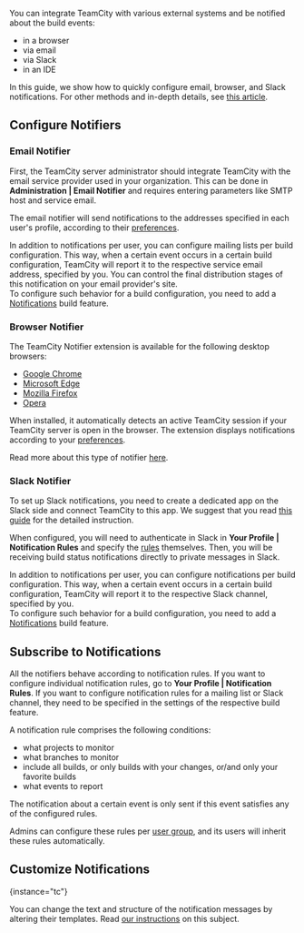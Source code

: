 [//]: # (title: Set Up Notifications)
[//]: # (auxiliary-id: Set Up Notifications)

You can integrate TeamCity with various external systems and be notified about the build events:
* in a browser
* via email
* via Slack
* in an IDE

In this guide, we show how to quickly configure email, browser, and Slack notifications. For other methods and in-depth details, see [this article](configuring-notifications.md).

## Configure Notifiers

### Email Notifier

First, the TeamCity server administrator should integrate TeamCity with the email service provider used in your organization. This can be done in __Administration | Email Notifier__ and requires entering parameters like SMTP host and service email.

The email notifier will send notifications to the addresses specified in each user's profile, according to their [preferences](#Subscribe+to+Notifications).

In addition to notifications per user, you can configure mailing lists per build configuration. This way, when a certain event occurs in a certain build configuration, TeamCity will report it to the respective service email address, specified by you. You can control the final distribution stages of this notification on your email provider's site.  
To configure such behavior for a build configuration, you need to add a [Notifications](notifications.md#Email+Notifier) build feature.

### Browser Notifier

The TeamCity Notifier extension is available for the following desktop browsers:
* [Google Chrome](https://chrome.google.com/webstore/detail/teamcity-notifier/miolcigeeebinhdbihpodaajenfoggjl)
* [Microsoft Edge](https://microsoftedge.microsoft.com/addons/detail/joojdhbnigbkaeaohmookbghmlfejcpm)
* [Mozilla Firefox](https://addons.mozilla.org/en-US/firefox/addon/teamcity-notifier/)
* [Opera](https://addons.opera.com/en/extensions/details/teamcity-notifier/)

When installed, it automatically detects an active TeamCity session if your TeamCity server is open in the browser. The extension displays notifications according to your [preferences](#Subscribe+to+Notifications).

Read more about this type of notifier [here](browser-notifier.md).

### Slack Notifier

To set up Slack notifications, you need to create a dedicated app on the Slack side and connect TeamCity to this app. We suggest that you read [this guide](configuring-connections.md#Slack) for the detailed instruction.

When configured, you will need to authenticate in Slack in __Your Profile | Notification Rules__ and specify the [rules](#Subscribe+to+Notifications) themselves. Then, you will be receiving build status notifications directly to private messages in Slack.

In addition to notifications per user, you can configure notifications per build configuration. This way, when a certain event occurs in a certain build configuration, TeamCity will report it to the respective Slack channel, specified by you.  
To configure such behavior for a build configuration, you need to add a [Notifications](notifications.md#Slack+Notifier) build feature.

## Subscribe to Notifications

All the notifiers behave according to notification rules. If you want to configure individual notification rules, go to __Your Profile | Notification Rules__. If you want to configure notification rules for a mailing list or Slack channel, they need to be specified in the settings of the respective build feature.

A notification rule comprises the following conditions:
* what projects to monitor
* what branches to monitor
* include all builds, or only builds with your changes, or/and only your favorite builds
* what events to report

The notification about a certain event is only sent if this event satisfies any of the configured rules.

Admins can configure these rules per [user group](creating-and-managing-user-groups.md), and its users will inherit these rules automatically.

## Customize Notifications
{instance="tc"}

You can change the text and structure of the notification messages by altering their templates. Read [our instructions](customizing-notification-templates.md) on this subject.